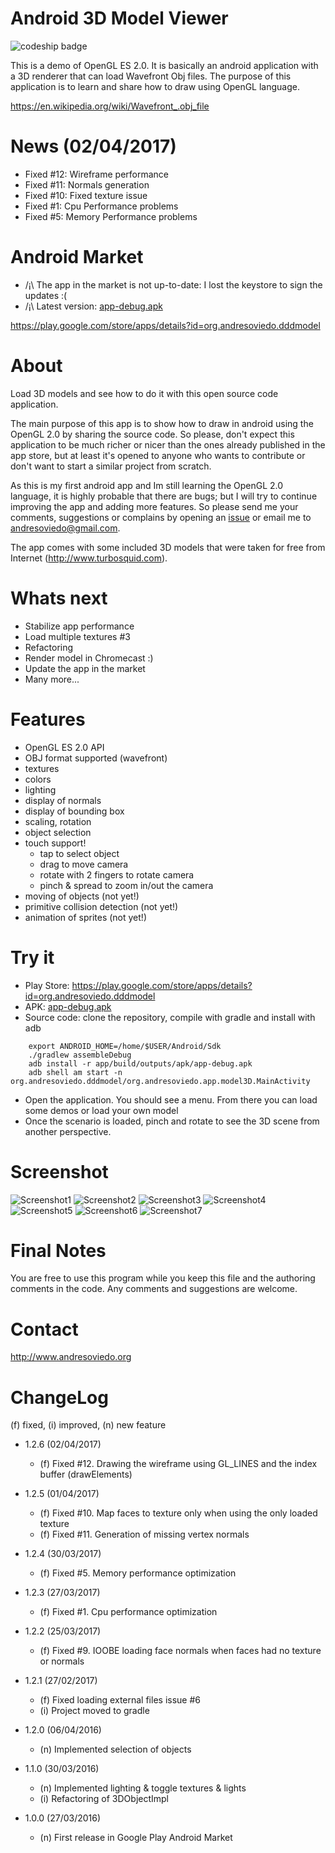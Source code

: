 Android 3D Model Viewer
=======================

![codeship badge](https://codeship.com/projects/52cf9560-deb2-0134-4203-2aaddef843aa/status?branch=master)

This is a demo of OpenGL ES 2.0.
It is basically an android application with a 3D renderer that can load Wavefront Obj files.
The purpose of this application is to learn and share how to draw using OpenGL language.


https://en.wikipedia.org/wiki/Wavefront_.obj_file


News (02/04/2017)
=================

* Fixed #12: Wireframe performance
* Fixed #11: Normals generation
* Fixed #10: Fixed texture issue
* Fixed #1: Cpu Performance problems
* Fixed #5: Memory Performance problems


Android Market
==============

* /¡\ The app in the market is not up-to-date: I lost the keystore to sign the updates :(
* /¡\ Latest version: [app-debug.apk](app/build/outputs/apk/app-debug.apk)

https://play.google.com/store/apps/details?id=org.andresoviedo.dddmodel


About
=====

Load 3D models and see how to do it with this open source code application.

The main purpose of this app is to show how to draw in android using the OpenGL 2.0 by sharing the source code.
So please, don't expect this application to be much richer or nicer than the ones already published in the app store,
but at least it's opened to anyone who wants to contribute or don't want to start a similar project from scratch.

As this is my first android app and Im still learning the OpenGL 2.0 language, it is highly probable that there are bugs;
but I will try to continue improving the app and adding more features. So please send me your comments, suggestions or
complains by opening an [issue](https://github.com/andresoviedo/android-3D-model-viewer/issues) or email me to andresoviedo@gmail.com.

The app comes with some included 3D models that were taken for free from Internet (http://www.turbosquid.com).


Whats next
==========

* Stabilize app performance
* Load multiple textures #3
* Refactoring
* Render model in Chromecast :)
* Update the app in the market
* Many more...


Features
========

  - OpenGL ES 2.0 API
  - OBJ format supported (wavefront)
  - textures
  - colors
  - lighting
  - display of normals
  - display of bounding box
  - scaling, rotation
  - object selection
  - touch support!
    - tap to select object
    - drag to move camera
    - rotate with 2 fingers to rotate camera
    - pinch & spread to zoom in/out the camera
  - moving of objects (not yet!)
  - primitive collision detection (not yet!)
  - animation of sprites (not yet!)


Try it
======

  * Play Store:  https://play.google.com/store/apps/details?id=org.andresoviedo.dddmodel
  * APK: [app-debug.apk](app/build/outputs/apk/app-debug.apk)
  * Source code: clone the repository, compile with gradle and install with adb

```
    export ANDROID_HOME=/home/$USER/Android/Sdk
    ./gradlew assembleDebug
    adb install -r app/build/outputs/apk/app-debug.apk
    adb shell am start -n org.andresoviedo.dddmodel/org.andresoviedo.app.model3D.MainActivity
```

* Open the application. You should see a menu. From there you can load some demos or load your own model
* Once the scenario is loaded, pinch and rotate to see the 3D scene from another perspective.


Screenshot
==========

![Screenshot1](screenshots/screenshot1.png)
![Screenshot2](screenshots/screenshot2.png)
![Screenshot3](screenshots/screenshot3.png)
![Screenshot4](screenshots/screenshot4.png)
![Screenshot5](screenshots/screenshot5.png)
![Screenshot6](screenshots/screenshot6.png)
![Screenshot7](screenshots/screenshot7.png)


Final Notes
===========

You are free to use this program while you keep this file and the authoring comments in the code.
Any comments and suggestions are welcome.


Contact
=======

http://www.andresoviedo.org


ChangeLog
=========

(f) fixed, (i) improved, (n) new feature


- 1.2.6 (02/04/2017)
  - (f) Fixed #12. Drawing the wireframe using GL_LINES and the index buffer (drawElements)

- 1.2.5 (01/04/2017)
  - (f) Fixed #10. Map faces to texture only when using the only loaded texture
  - (f) Fixed #11. Generation of missing vertex normals

- 1.2.4 (30/03/2017)
  - (f) Fixed #5. Memory performance optimization

- 1.2.3 (27/03/2017)
  - (f) Fixed #1. Cpu performance optimization

- 1.2.2 (25/03/2017)
  - (f) Fixed #9. IOOBE loading face normals when faces had no texture or normals
 
- 1.2.1 (27/02/2017)
  - (f) Fixed loading external files issue #6
  - (i) Project moved to gradle

- 1.2.0 (06/04/2016)
  - (n) Implemented selection of objects

- 1.1.0 (30/03/2016)
  - (n) Implemented lighting & toggle textures & lights
  - (i) Refactoring of 3DObjectImpl

- 1.0.0 (27/03/2016)
  - (n) First release in Google Play Android Market
